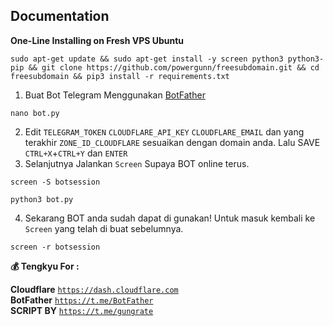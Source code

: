 ## Documentation
**One-Line Installing on Fresh VPS Ubuntu**
```shell script
sudo apt-get update && sudo apt-get install -y screen python3 python3-pip && git clone https://github.com/powergunn/freesubdomain.git && cd freesubdomain && pip3 install -r requirements.txt
```
1. Buat Bot Telegram Menggunakan [BotFather](https://t.me/BotFather)
```shell script
nano bot.py
```
2. Edit `TELEGRAM_TOKEN` `CLOUDFLARE_API_KEY` `CLOUDFLARE_EMAIL` dan yang terakhir `ZONE_ID_CLOUDFLARE` sesuaikan dengan domain anda. Lalu SAVE `CTRL+X`+`CTRL+Y` dan `ENTER`
3. Selanjutnya Jalankan `Screen` Supaya BOT online terus.
```shell script
screen -S botsession
```
```shell script
python3 bot.py
```
4. Sekarang BOT anda sudah dapat di gunakan! Untuk masuk kembali ke `Screen` yang telah di buat sebelumnya.
```shell script
screen -r botsession
```
**💰 Tengkyu For :**

<b>Cloudflare</b> <code>https://dash.cloudflare.com</code></br>
<b>BotFather</b> <code>https://t.me/BotFather</code></br>
<b>SCRIPT BY</b> <code>https://t.me/gungrate</code></br>
